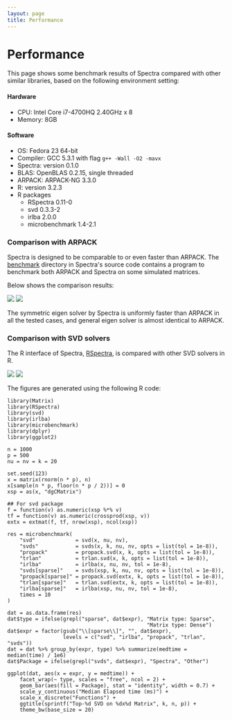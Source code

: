 ```yaml
---
layout: page
title: Performance
---
```


# Performance

This page shows some benchmark results of Spectra compared with other similar
libraries, based on the following environment setting:

<h4><span class="label label-success">Hardware</span></h4>

- CPU: Intel Core i7-4700HQ 2.40GHz x 8
- Memory: 8GB

<h4><span class="label label-success">Software</span></h4>

- OS: Fedora 23 64-bit
- Compiler: GCC 5.3.1 with flag `g++ -Wall -O2 -mavx`
- Spectra: version 0.1.0
- BLAS: OpenBLAS 0.2.15, single threaded
- ARPACK: ARPACK-NG 3.3.0
- R: version 3.2.3
- R packages
  - RSpectra 0.11-0
  - svd 0.3.3-2
  - irlba 2.0.0
  - microbenchmark 1.4-2.1

### Comparison with ARPACK

Spectra is designed to be comparable to or even faster than ARPACK.
The [benchmark](https://github.com/yixuan/spectra/tree/master/benchmark)
directory in Spectra's source code contains a program to benchmark both
ARPACK and Spectra on some simulated matrices.

Below shows the comparison results:

<img src="{{ '/img/benchmark-sym.png' | prepend: site.baseurl }}" class="img-responsive" />

<img src="{{ '/img/benchmark-gen.png' | prepend: site.baseurl }}" class="img-responsive" />

The symmetric eigen solver by Spectra is uniformly faster than ARPACK in all the
tested cases, and general eigen solver is almost identical to ARPACK.

### Comparison with SVD solvers

The R interface of Spectra,
[RSpectra](http://cran.r-project.org/package=RSpectra), is compared with
other SVD solvers in R.

<img src="{{ '/img/benchmark-svd-small.png' | prepend: site.baseurl }}" class="img-responsive" />

<img src="{{ '/img/benchmark-svd-large.png' | prepend: site.baseurl }}" class="img-responsive" />

The figures are generated using the following R code:

<pre><code class="r">library(Matrix)
library(RSpectra)
library(svd)
library(irlba)
library(microbenchmark)
library(dplyr)
library(ggplot2)

n = 1000
p = 500
nu = nv = k = 20

set.seed(123)
x = matrix(rnorm(n * p), n)
x[sample(n * p, floor(n * p / 2))] = 0
xsp = as(x, "dgCMatrix")

## For svd package
f = function(v) as.numeric(xsp %*% v)
tf = function(v) as.numeric(crossprod(xsp, v))
extx = extmat(f, tf, nrow(xsp), ncol(xsp))

res = microbenchmark(
    "svd"             = svd(x, nu, nv),
    "svds"            = svds(x, k, nu, nv, opts = list(tol = 1e-8)),
    "propack"         = propack.svd(x, k, opts = list(tol = 1e-8)),
    "trlan"           = trlan.svd(x, k, opts = list(tol = 1e-8)),
    "irlba"           = irlba(x, nu, nv, tol = 1e-8),
    "svds[sparse]"    = svds(xsp, k, nu, nv, opts = list(tol = 1e-8)),
    "propack[sparse]" = propack.svd(extx, k, opts = list(tol = 1e-8)),
    "trlan[sparse]"   = trlan.svd(extx, k, opts = list(tol = 1e-8)),
    "irlba[sparse]"   = irlba(xsp, nu, nv, tol = 1e-8),
    times = 10
)

dat = as.data.frame(res)
dat$type = ifelse(grepl("sparse", dat$expr), "Matrix type: Sparse",
                                             "Matrix type: Dense")
dat$expr = factor(gsub("\\[sparse\\]", "", dat$expr),
                  levels = c("svd", "irlba", "propack", "trlan", "svds"))
dat = dat %>% group_by(expr, type) %>% summarize(medtime = median(time) / 1e6)
dat$Package = ifelse(grepl("svds", dat$expr), "Spectra", "Other")

ggplot(dat, aes(x = expr, y = medtime)) +
    facet_wrap(~ type, scales = "free", ncol = 2) +
    geom_bar(aes(fill = Package), stat = "identity", width = 0.7) +
    scale_y_continuous("Median Elapsed time (ms)") +
    scale_x_discrete("Functions") +
    ggtitle(sprintf("Top-%d SVD on %dx%d Matrix", k, n, p)) +
    theme_bw(base_size = 20)
</code></pre>
